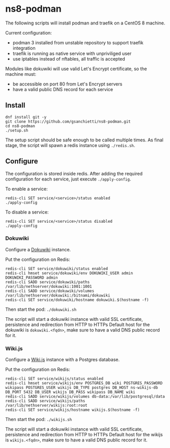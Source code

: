 # ns8-podman

The following scripts will install podman and traefik on a CentOS 8 machine.

Current configuration:
- podman 3 installed from unstable repository to support traefik integration
- traefik is running as native service with unpriviliged user
- use iptables instead of nftables, all traffic is accepted

Modules like dokuwiki will use valid Let's Encrypt certificate, so the machine must:
- be accessible on port 80 from Let's Encrypt servers
- have a valid public DNS record for each service

## Install

```
dnf install git -y
git clone https://github.com/gsanchietti/ns8-podman.git
cd ns8-podman
./setup.sh
```

The setup script should be safe enough to be called multiple times.
As final stage, the script will spawn a redis instance using `./redis.sh`.

## Configure

The configuration is stored inside redis.
After adding the required configuration for each service, just execute `./apply-config`.

To enable a service:
```
redis-cli SET service/<service>/status enabled
./apply-config
```

To disable a service:
```
redis-cli SET service/<service>/status disabled
./apply-config
```

### Dokuwiki

Configure a [Dokuwiki](https://www.dokuwiki.org/) instance.

Put the configuration on Redis:
```
redis-cli SET service/dokuwiki/status enabled
redis-cli hmset service/dokuwiki/env DOKUWIKI_USER admin DOKUWIKI_PASSWORD admin
redis-cli SADD service/dokuwiki/paths /var/lib/nethserver/dokuwiki:1001:1001
redis-cli SADD service/dokuwiki/volumes /var/lib/nethserver/dokuwiki:/bitnami/dokuwiki
redis-cli SET service/dokuwiki/hostname dokuwiki.$(hostname -f)
```

Then start the pod: `./dokuwiki.sh`

The script will start a dokuwiki instance with valid SSL certificate, persistence and redirection from HTTP to HTTPs
Default host for the dokuwiki is ``dokuwiki.<fqdn>``, make sure to have a valid DNS public record for it.

### Wiki.js

Configure a [Wiki.js](https://js.wiki/) instance with a Postgres database.

Put the configuration on Redis:
```
redis-cli SET service/wikijs/status enabled
redis-cli hmset service/wikijs/env POSTGRES_DB wiki POSTGRES_PASSWORD wikipass POSTGRES_USER wikijs DB_TYPE postgres DB_HOST ns-wikijs-db DB_PORT 5432 DB_USER wikijs DB_PASS wikipass DB_NAME wiki
redis-cli SADD service/wikijs/volumes db-data:/var/lib/postgresql/data
redis-cli SADD service/wikijs/paths /var/lib/nethserver/wikijs:root:root
redis-cli SET service/wikijs/hostname wikijs.$(hostname -f)
```

Then start the pod: `./wikijs.sh`

The script will start a dokuwiki instance with valid SSL certificate, persistence and redirection from HTTP to HTTPs
Default host for the wikijs is ``wikijs.<fqdn>``, make sure to have a valid DNS public record for it.
